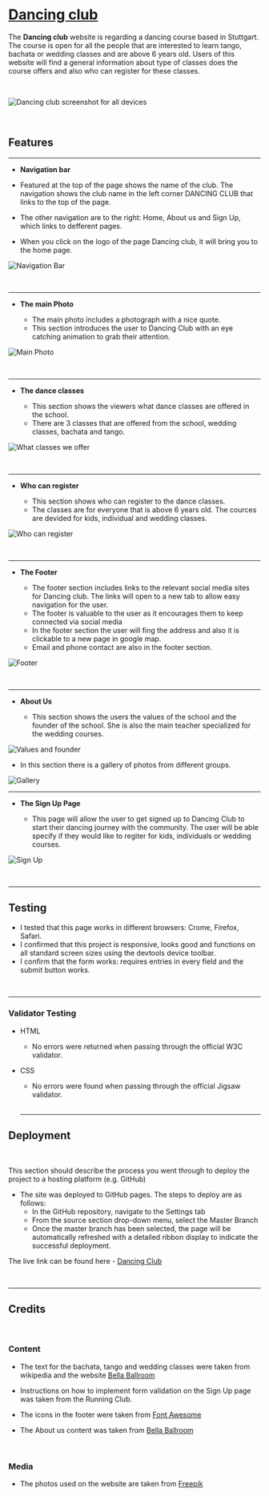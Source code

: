 # [Dancing club](https://alsona1188.github.io/dancing-club/)

The **Dancing club** website is regarding a dancing course based in Stuttgart. The course is open for all the people that are interested to learn tango, bachata or wedding classes and are above 6 years old. 
Users of this website will find a general information about type of classes does the course offers and also who can register for these classes. 

<br>

![Dancing club screenshot for all devices](assets/images/screenshots_of_website.PNG)

<br>

## Features

<hr>

- __Navigation bar__

 - Featured at the top of the page shows the name of the club. The navigation shows the club name in the left corner DANCING CLUB that links to the top of the page.
 - The other navigation are to the right: Home, About us and Sign Up, which links to defferent pages.
 - When you click on the logo of the page Dancing club, it will bring you to the home page.

  
![Navigation Bar](assets/images/navigation_bar.PNG)

<br>
<hr>

- **The main Photo**

  - The main photo includes a photograph with a nice quote.
  - This section introduces the user to Dancing Club with an eye catching animation to grab their attention.

![Main Photo](assets/images/main_photo_quote.PNG)

<br>
<hr>

- **The dance classes**

  - This section shows the viewers what dance classes are offered in the school.
  - There are 3 classes that are offered from the school, wedding classes, bachata and tango.

![What classes we offer](assets/images/dance_classes_tango_bachata_wedding.PNG)

<br>
<hr>

- **Who can register**

  - This section shows who can register to the dance classes.
  - The classes are for everyone that is above 6 years old. The cources are devided for kids, individual and wedding classes.

![Who can register](assets/images/who_can_register.PNG)

<br>
<hr>

- **The Footer**

  - The footer section includes links to the relevant social media sites for Dancing club. The links will open to a new tab to allow easy navigation for the user.
  - The footer is valuable to the user as it encourages them to keep connected via social media
  - In the footer section the user will fing the address and also it is clickable to a new page in google map.
  - Email and phone contact are also in the footer section.

![Footer](assets/images/footer_img.PNG)

<br>
<hr>

- **About Us**
  
  - This section shows the users the values of the school and the founder of the school. She is also the main teacher specialized for the wedding courses.

![Values and founder](assets/images/values_and_founder.PNG)

  - In this section there is a gallery of photos from different groups.
  
![Gallery](assets/images/gallery_about_us.PNG)

<hr>

- **The Sign Up Page**

  - This page will allow the user to get signed up to Dancing Club to start their dancing journey with the community. The user will be able specify if they would like to regiter for kids, individuals or wedding courses.
  

![Sign Up](assets/images/Sign_up_page.PNG)

<br>
<hr>

## Testing


- I tested that this page works in different browsers: Crome, Firefox, Safari.
- I confirmed that this project is responsive, looks good and functions on all standard screen sizes using the devtools device toolbar.
- I confirm that the form works: requires entries in every field and the submit button works.

<br>
<hr>

### Validator Testing

- HTML
  - No errors were returned when passing through the official W3C validator.
- CSS
  - No errors were found when passing through the official Jigsaw validator.
  
  <br>
  <hr>

## Deployment
<br>

This section should describe the process you went through to deploy the project to a hosting platform (e.g. GitHub)

- The site was deployed to GitHub pages. The steps to deploy are as follows:
  - In the GitHub repository, navigate to the Settings tab
  - From the source section drop-down menu, select the Master Branch
  - Once the master branch has been selected, the page will be automatically refreshed with a detailed ribbon display to indicate the successful deployment.

The live link can be found here - [Dancing Club](https://alsona1188.github.io/dancing-club/index.html)

<br>
<hr>


## Credits
<br>


### Content

- The text for the bachata, tango and wedding classes were taken from wikipedia and the website [Bella Ballroom](https://www.bellaballroom.com/dance-lessons/ballroom-dancing/tango/)
- Instructions on how to implement form validation on the Sign Up page was taken from the Running Club.  
- The icons in the footer were taken from [Font Awesome](https://fontawesome.com/)
- The About us content was taken from [Bella Ballroom](https://www.bellaballroom.com/dance-lessons/ballroom-dancing/tango/)
  
  <br>

### Media

- The photos used on the website are taken from [Freepik](https://www.freepik.com/search?format=search&page=7&query=latin+dance+group+people&type=photo)










